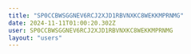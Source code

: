 ```yaml
---
title: "SP0CCBWSGGNEV6RCJ2XJD1RBVNXKC8WEKKMPRNMG"
date: 2024-11-11T01:00:20.302Z
user: SP0CCBWSGGNEV6RCJ2XJD1RBVNXKC8WEKKMPRNMG
layout: "users"
---
```

    